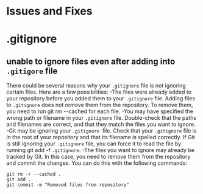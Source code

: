 # Issues and Fixes

# .gitignore

## unable to ignore files even after adding into **`.gitigore`** file

There could be several reasons why your `.gitignore` file is not ignoring certain files.
Here are a few possibilities:
-The files were already added to your repository before you added them to your `.gitignore` file. Adding files to `.gitignore` does not remove them from the repository. To remove them, you need to run git rm --cached <file> for each file.
-You may have specified the wrong path or filename in your `.gitignore` file. Double-check that the paths and filenames are correct, and that they match the files you want to ignore.
-Git may be ignoring your `.gitignore `file. Check that your `.gitignore` file is in the root of your repository and that its filename is spelled correctly. If Git is still ignoring your `.gitignore` file, you can force it to read the file by running git add -f `.gitignore`.
-The files you want to ignore may already be tracked by Git. In this case, you need to remove them from the repository and commit the changes. You can do this with the following commands:

```shell
git rm -r --cached .
git add .
git commit -m "Removed files from repository"

```


